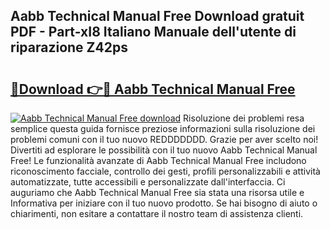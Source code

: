 ## Aabb Technical Manual Free Download gratuit PDF - Part-xI8 Italiano Manuale dell'utente di riparazione Z42ps

# <h2><a href="http://dfgjg7.blite.top/?on=Aabb+Technical+Manual+Free">🔗Download 👉🔴 Aabb Technical Manual Free</a></h2>

[![Aabb Technical Manual Free download](https://i.imgur.com/lujVjoI.png)](http://dfgjg7.blite.top/?on=Aabb+Technical+Manual+Free)
Risoluzione dei problemi resa semplice questa guida fornisce preziose informazioni sulla risoluzione dei problemi comuni con il tuo nuovo REDDDDDDD. Grazie per aver scelto noi! Divertiti ad esplorare le possibilità con il tuo nuovo Aabb Technical Manual Free! Le funzionalità avanzate di Aabb Technical Manual Free includono riconoscimento facciale, controllo dei gesti, profili personalizzabili e attività automatizzate, tutte accessibili e personalizzate dall'interfaccia. Ci auguriamo che Aabb Technical Manual Free sia stata una risorsa utile e Informativa per iniziare con il tuo nuovo prodotto. Se hai bisogno di aiuto o chiarimenti, non esitare a contattare il nostro team di assistenza clienti.
